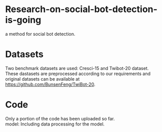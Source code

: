 # Research-on-social-bot-detection-is-going
a method for social bot detection.
# Datasets
Two benchmark datasets are used: Cresci-15 and Twibot-20 dataset.<br>
These dastasets are preprocessed according to our requirements and original datasets can be available at https://github.com/BunsenFeng/TwiBot-20.
# Code
Only a portion of the code has been uploaded so far.<br>
model: Including data processing for the model.
